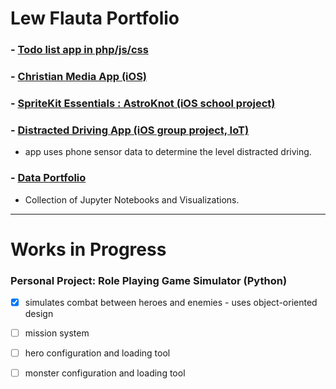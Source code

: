 
# Lew Flauta Portfolio
### - [Todo list app in php/js/css](https://github.com/lewtech/todone)
### - [Christian Media App (iOS)](https://tinyurl.com/y8xtpawn)
### - [SpriteKit Essentials : AstroKnot (iOS school project)](https://github.com/lewtech/astroknot)
### - [Distracted Driving App (iOS group project, IoT)](https://github.com/CSC595/AllstateCarProject)
 - app uses phone sensor data to determine the level distracted driving.

### - [Data Portfolio](https://lew-flauta.github.io/data-portfolio/) 
 - Collection of Jupyter Notebooks and Visualizations.
    
--- 

# Works in Progress

### Personal Project: Role Playing Game Simulator (Python)
- [x] simulates combat between heroes and enemies - uses object-oriented design
- [ ] mission system
- [ ] hero configuration and loading tool
- [ ] monster configuration and loading tool

